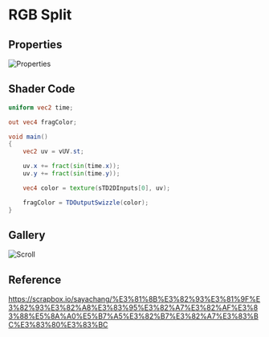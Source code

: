 # RGB Split

## Properties
![Properties](https://user-images.githubusercontent.com/21966381/115397601-3dd63100-a221-11eb-89bc-ef2b3bc9a5b1.JPG)

## Shader Code

```glsl
uniform vec2 time;

out vec4 fragColor;

void main()
{
    vec2 uv = vUV.st;

    uv.x += fract(sin(time.x));
    uv.y += fract(sin(time.y));

    vec4 color = texture(sTD2DInputs[0], uv);

    fragColor = TDOutputSwizzle(color);
}
```

## Gallery

![Scroll](https://user-images.githubusercontent.com/21966381/115666332-6a07c400-a37f-11eb-9c2d-be92ac972319.gif)

## Reference

https://scrapbox.io/sayachang/%E3%81%8B%E3%82%93%E3%81%9F%E3%82%93%E3%82%A8%E3%83%95%E3%82%A7%E3%82%AF%E3%83%88%E5%8A%A0%E5%B7%A5%E3%82%B7%E3%82%A7%E3%83%BC%E3%83%80%E3%83%BC
